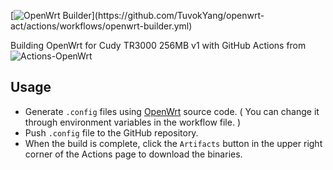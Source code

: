[![OpenWrt Builder](https://github.com/TuvokYang/openwrt-act/actions/workflows/openwrt-builder.yml/badge.svg?)](https://github.com/TuvokYang/openwrt-act/actions/workflows/openwrt-builder.yml)

Building OpenWrt for Cudy TR3000 256MB v1 with GitHub Actions from ![Actions-OpenWrt](https://github.com/P3TERX/Actions-OpenWrt)

## Usage

- Generate `.config` files using [OpenWrt](https://github.com/openwrt/openwrt) source code. ( You can change it through environment variables in the workflow file. )
- Push `.config` file to the GitHub repository.
- When the build is complete, click the `Artifacts` button in the upper right corner of the Actions page to download the binaries.
